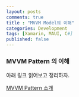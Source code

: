 ```yaml
---
layout: posts
comments: true
title : "MVVM Model의 이해"
categories: Development
tags: [Xamarin, MAUI, C#]
published: false
---
```


### MVVM Pattern 의 이해

아래 링크 읽어보고 정리하자.

[MVVM Pattern 소개](https://kaki104.tistory.com/830?fbclid=IwAR0kcXxeY2nABss0f0CVFxSc0MHw8o8AySEquMw4j4t-8YgdaYGpuR8-dLQ)